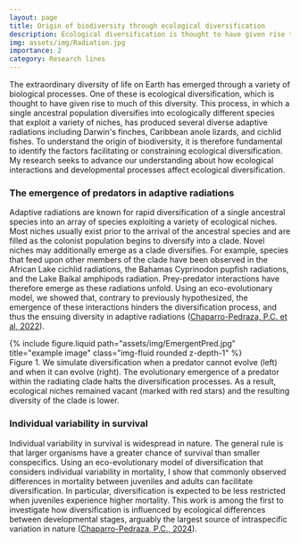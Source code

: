 ```yaml
---
layout: page
title: Origin of biodiversity through ecological diversification
description: Ecological diversification is thought to have given rise to much of the diversity of life on earth. To understand the origin of biodiversity, it is therefore fundamental to identify the factors facilitating or constraining ecological diversification.
img: assets/img/Radiation.jpg
importance: 2
category: Research lines
---
```


The extraordinary diversity of life on Earth has emerged through a variety of biological processes. One of these is ecological diversification, which is thought to have given rise to much of this diversity. This process, in which a single ancestral population diversifies into ecologically different species that exploit a variety of niches, has produced several diverse adaptive radiations including Darwin's finches, Caribbean anole lizards, and cichlid fishes. To understand the origin of biodiversity, it is therefore fundamental to identify the factors facilitating or constraining ecological diversification. My research seeks to advance our understanding about how ecological interactions and developmental processes affect ecological diversification.

### The emergence of predators in adaptive radiations

Adaptive radiations are known for rapid diversification of a single ancestral species into an array of species exploiting a variety of ecological niches. Most niches usually exist prior to the arrival of the ancestral species and are filled as the colonist population begins to diversify into a clade. Novel niches may additionally emerge as a clade diversifies. For example, species that feed upon other members of the clade have been observed in the African Lake cichlid radiations, the Bahamas Cyprinodon pupfish radiations, and the Lake Baikal amphipods radiation. Prey-predator interactions have therefore emerge as these radiations unfold. Using an eco-evolutionary model, we showed that, contrary to previously hypothesized, the emergence of these interactions hinders the diversification process, and thus the ensuing diversity in adaptive radiations (<a href="https://onlinelibrary.wiley.com/doi/pdf/10.1111/ele.13955">Chaparro-Pedraza, P.C. et al, 2022</a>).

<div class="row">
    <div class="col-sm mt-3 mt-md-0">
        {% include figure.liquid path="assets/img/EmergentPred.jpg" title="example image" class="img-fluid rounded z-depth-1" %}
    </div>
</div>
<div class="caption">
    Figure 1. We simulate diversification when a predator cannot evolve (left) and when it can evolve (right). The evolutionary emergence of a predator within the radiating clade halts the diversification processes. As a result, ecological niches remained vacant (marked with red stars) and the resulting diversity of the clade is lower.
</div>


### Individual variability in survival

Individual variability in survival is widespread in nature. The general rule is that larger organisms have a greater chance of survival than smaller conspecifics. Using an eco-evolutionary model of diversification that considers individual variability in mortality, I show that commonly observed differences in mortality between juveniles and adults can facilitate diversification. In particular, diversification is expected to be less restricted when juveniles experience higher mortality. This work is among the first to investigate how diversification is influenced by ecological differences between developmental stages, arguably the largest source of intraspecific variation in nature (<a href="https://www.biorxiv.org/content/10.1101/2022.07.01.498500v1.full.pdf">Chaparro-Pedraza, P.C., 2024</a>).


